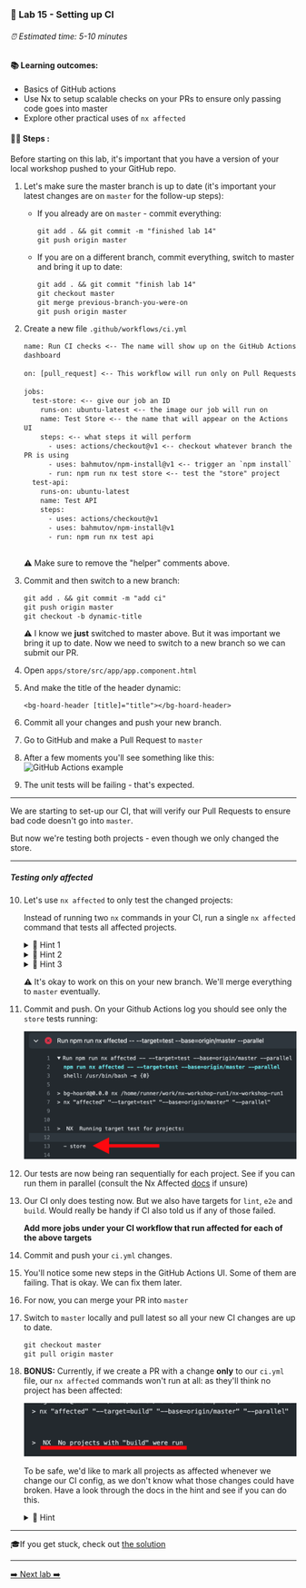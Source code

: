 ### 💎 Lab 15 - Setting up CI

###### ⏰ Estimated time: 5-10 minutes

#### 📚 Learning outcomes:

- Basics of GitHub actions
- Use Nx to setup scalable checks on your PRs to ensure only passing code goes into master
- Explore other practical uses of `nx affected`

#### 🏋️‍♀️ Steps :

Before starting on this lab, it's important that you have a version of your local workshop
pushed to your GitHub repo. 

1. Let's make sure the master branch is up to date (it's important your latest changes are on `master` for the follow-up steps):
    - If you already are on `master` - commit everything:
        ```
        git add . && git commit -m "finished lab 14"
        git push origin master
        ```

    - If you are on a different branch, commit everything, switch to master
and bring it up to date:

        ```
        git add . && git commit "finish lab 14"
        git checkout master
        git merge previous-branch-you-were-on
        git push origin master
        ```

2. Create a new file `.github/workflows/ci.yml`

    ```
    name: Run CI checks <-- The name will show up on the GitHub Actions dashboard
    
    on: [pull_request] <-- This workflow will run only on Pull Requests
    
    jobs:
      test-store: <-- give our job an ID
        runs-on: ubuntu-latest <-- the image our job will run on
        name: Test Store <-- the name that will appear on the Actions UI
        steps: <-- what steps it will perform
          - uses: actions/checkout@v1 <-- checkout whatever branch the PR is using
          - uses: bahmutov/npm-install@v1 <-- trigger an `npm install`
          - run: npm run nx test store <-- test the "store" project
      test-api: 
        runs-on: ubuntu-latest 
        name: Test API
        steps: 
          - uses: actions/checkout@v1
          - uses: bahmutov/npm-install@v1
          - run: npm run nx test api
      
    ```
   
   ⚠️ Make sure to remove the "helper" comments above.

3. Commit and then switch to a new branch:

    ```
    git add . && git commit -m "add ci"
    git push origin master
    git checkout -b dynamic-title
    ```

    ⚠️ I know we **just** switched to master above. But it was important we bring it
    up to date. Now we need to switch to a new branch so we can submit our PR.

4. Open `apps/store/src/app/app.component.html`
5. And make the title of the header dynamic:

    ```
    <bg-hoard-header [title]="title"></bg-hoard-header>
    ```

6. Commit all your changes and push your new branch.
7. Go to GitHub and make a Pull Request to `master`
8. After a few moments you'll see something like this:
    ![GitHub Actions example](./github_actions.png)
9. The unit tests will be failing - that's expected.

---

We are starting to set-up our CI, that will verify our Pull Requests to ensure bad code
doesn't go into `master`.

But now we're testing both projects - even though we only changed the store.

---

##### Testing only affected

10. Let's use `nx affected` to only test the changed projects:
    
    Instead of running two `nx` commands in your CI, run a single `nx affected` command
    that tests all affected projects.

    <details>
    <summary>🐳 Hint 1</summary>
    
    Check-out this [handy tutorial](https://nx.dev/latest/angular/tutorial/11-test-affected-projects#step-11-test-affected-projects)
    Refer to the [docs](https://nx.dev/latest/angular/cli/affected#affected) 
    </details>
    
    <details>
    <summary>🐳 Hint 2</summary>
    
    Since it's a Pull Request, your base commit will always be `--base=origin/master` 
    </details>

    <details>
    <summary>🐳 Hint 3</summary>

    You should only need 1 job now:
    
    ```yaml
    jobs:
      test:
        runs-on: ubuntu-latest
        name: Testing affected apps
        steps:
          - uses: actions/checkout@v1
          - uses: bahmutov/npm-install@v1.4.5
          - run: .....
    ```
    </details>

    ⚠️ It's okay to work on this on your new branch. We'll merge everything to `master`
    eventually.

11. Commit and push. On your Github Actions log you should see only the `store` tests running:

    <img src="./store_affected.png" width="500" alt="Only store tests are running">

12. Our tests are now being ran sequentially for each project. See if you can run them in parallel (consult the Nx Affected [docs](https://nx.dev/latest/angular/cli/affected#affected) if unsure) 
12. Our CI only does testing now. But we also have targets for `lint`, `e2e` and `build`. 
Would really be handy if CI also told us if any of those failed.

    **Add more jobs under your CI workflow that run affected for each of the above targets**

13. Commit and push your `ci.yml` changes.
14. You'll notice some new steps in the GitHub Actions UI. Some of them are failing. That is okay. We can fix them later.
15. For now, you can merge your PR into `master `
16. Switch to `master` locally and pull latest so all your new CI changes are up to date.

    ```shell
    git checkout master
    git pull origin master
    ```    

17. **BONUS:** Currently, if we create a PR with a change **only** to our `ci.yml` file, our `nx affected` commands won't run at all: as they'll think no project has been affected:

    <img src="./no_affected.png" width="500" alt="Changes to ci.yml does not cause anything to be affected">

    To be safe, we'd like to mark all projects as affected whenever we change our CI config, as we don't know what those changes could have broken.
    Have a look through the docs in the hint and see if you can do this.

    <details>
    <summary>🐳 Hint</summary>
  
    [Configuring implicit dependencies](https://nx.dev/latest/angular/core-concepts/configuration#implicit-dependencies)
    </details>

---

🎓If you get stuck, check out [the solution](SOLUTION.md)

---

[➡️ Next lab ➡️](../lab16/LAB.md)
